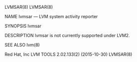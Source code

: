 LVMSAR(8)                                                                                                                                                                                       LVMSAR(8)

NAME
       lvmsar — LVM system activity reporter

SYNOPSIS
       lvmsar

DESCRIPTION
       lvmsar is not currently supported under LVM2.

SEE ALSO
       lvm(8)

Red Hat, Inc                                                                        LVM TOOLS 2.02.133(2) (2015-10-30)                                                                          LVMSAR(8)
